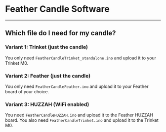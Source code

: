# Feather Candle Software

---

## Which file do I need for my candle?

### Variant 1: Trinket (just the candle)

You only need `FeatherCandleTrinket_standalone.ino` and upload it to your Trinket M0.

### Variant 2: Feather (just the candle)

You only need `FeatherCandleFeather.ino` and upload it to your Feather board of your choice.

### Variant 3: HUZZAH (WiFi enabled)

You need `FeatherCandleHUZZAH.ino` and upload it to the Feather HUZZAH board.
You also need `FeatherCandleTrinket.ino` and upload it to the Trinket M0.


